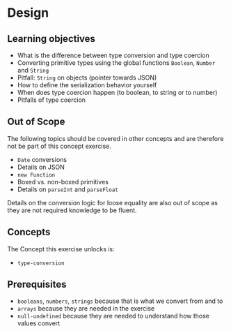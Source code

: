 # Design

## Learning objectives

- What is the difference between type conversion and type coercion
- Converting primitive types using the global functions `Boolean`, `Number` and `String`
- Pitfall: `String` on objects (pointer towards JSON)
- How to define the serialization behavior yourself
- When does type coercion happen (to boolean, to string or to number)
- Pitfalls of type coercion

## Out of Scope

The following topics should be covered in other concepts and are therefore not be part of this concept exercise.

- `Date` conversions
- Details on JSON
- `new Function`
- Boxed vs. non-boxed primitives
- Details on `parseInt` and `parseFloat`

Details on the conversion logic for loose equality are also out of scope as they are not required knowledge to be fluent.

## Concepts

The Concept this exercise unlocks is:

- `type-conversion`

## Prerequisites

- `booleans`, `numbers`, `strings` because that is what we convert from and to
- `arrays` because they are needed in the exercise
- `null-undefined` because they are needed to understand how those values convert
